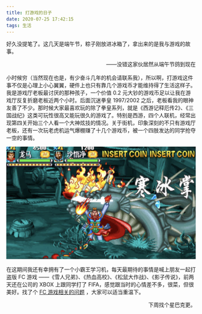 ```yaml
---
title: 打游戏的日子 
date: 2020-07-25 17:42:15
tags: 生活
---
```


好久没提笔了。这几天是端午节，粽子刚放进冰箱了，拿出来的是我与游戏的故事。

<div style="display: flex; justify-content: flex-end; margin-bottom: 1rem; ">——没错这家伙居然从端午节鸽到现在</div>

小时候穷（当然现在也是，有少奋斗几年的机会请联系我），所以啊，打游戏这件事不仅是心理上小心翼翼，硬件上也只有靠几个游戏币才能维持得了生活这样子。我是游戏厅老板最讨厌的那种孩子，一个价值 0.2 元大钞的游戏币足以让我在游戏厅反复折磨老板近两个小时。后面沉迷拳皇 1997/2002 之后，老板看我的眼神友善了不少。那时候大家最喜欢玩的除了拳皇系列，就是《西游记释厄传2》、《三国战纪》这类可玩性很高又能玩很久的游戏了。特别是西游，四个人联机，经常出现第四关开始三个人看一个大神炫技的情况。关于街机，印象深刻的不只有游戏厅老板，还有一次玩老虎机运气爆棚赚了十几个游戏币，被一个四肢发达的同学抢夺一空的事情。

![image-20200725180548672](https://raw.githubusercontent.com/Aneureka/blog/master/source/_posts/assets/game/image-20200725180548672.png)

在这期间我还有幸拥有了一个小霸王学习机，每天最期待的事情是喊上朋友一起打盗版 FC 游戏 ——《雪人兄弟》、《热血高校》、《松鼠大作战》、《影子传说》，前两天还在公司的 XBOX 上跟同学打了 FIFA，感觉跟当时的心情差不多，很菜，但很美好。找了个 [FC 游戏相关的问题](https://www.zhihu.com/question/24515643) ，大家可以适当重温下。

<div style="display: flex; justify-content: flex-end; margin-bottom: 1rem; ">下周找个星巴克更。</div>

